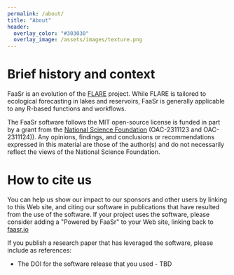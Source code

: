 ```yaml
---
permalink: /about/
title: "About"
header:
  overlay_color: "#303030"
  overlay_image: /assets/images/texture.png
---
```


# <i class="fas fa-cubes"></i> Brief history and context

FaaSr is an evolution of the [FLARE](https://flare-forecast.org) project. While FLARE is tailored to ecological forecasting in lakes and reservoirs, FaaSr is generally applicable to any R-based functions and workflows.

The FaaSr software follows the MIT open-source license is funded in part by a grant from the [National Science Foundation](https://www.nsf.gov) (OAC-2311123 and OAC-2311124)). Any opinions, findings, and conclusions or recommendations expressed in this material are those of the author(s) and do not necessarily reflect the views of the National Science Foundation.

# <i class="fas fa-cubes"></i> How to cite us 

You can help us show our impact to our sponsors and other users by linking to this Web site, and citing our software in publications that have resulted from the use of the software. If your project uses the software, please consider adding a "Powered by FaaSr" to your Web site, linking back to [faasr.io](https://faasr.io)

If you publish a research paper that has leveraged the software, please include as references: 

* The DOI for the software release that you used - TBD

